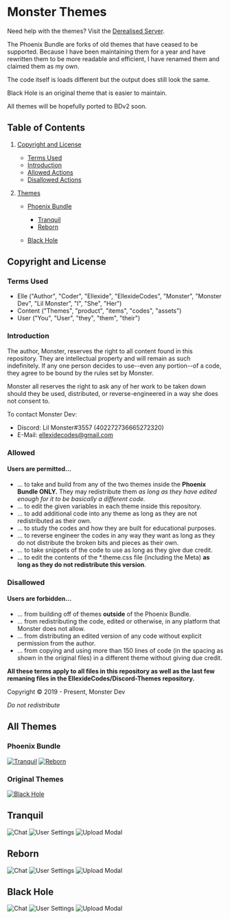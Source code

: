 # Monster Themes
Need help with the themes? Visit the [Derealised Server](https://discord.gg/AGmsMpH).

The Phoenix Bundle are forks of old themes that have ceased to be supported. Because I have been maintaining them for a year and have rewritten them to be more readable and efficient, I have renamed them and claimed them as my own.

The code itself is loads different but the output does still look the same.

Black Hole is an original theme that is easier to maintain.

All themes will be hopefully ported to BDv2 soon.

## Table of Contents
1. [Copyright and License](#copyright-and-license)
   
    + [Terms Used](#terms-used)
    + [Introduction](#introduction)
    + [Allowed Actions](#allowed)
    + [Disallowed Actions](#disallowed)

2. [Themes](#all-themes)

    + [Phoenix Bundle](#phoenix-bundle)
  
        + [Tranquil](#tranquil)
        + [Reborn](#reborn)

    + [Black Hole](#black-hole)

## Copyright and License
### Terms Used
- Elle ("Author", "Coder", "Ellexide", "EllexideCodes", "Monster", "Monster Dev", "Lil Monster", "I", "She", "Her")
- Content ("Themes", "product", "items", "codes", "assets")
- User ("You", "User", "they", "them", "their")

### Introduction
The author, Monster, reserves the right to all content found in this repository. They are intellectual property and will remain as such indefinitely. If any one person decides to use--even any portion--of a code, they agree to be bound by the rules set by Monster.

Monster all reserves the right to ask any of her work to be taken down should they be used, distributed, or reverse-engineered in a way she does not consent to.

To contact Monster Dev:

+ Discord: Lil Monster#3557 (402272736665272320)
+ E-Mail: ellexidecodes@gmail.com

### Allowed
#### Users are permitted...
- ... to take and build from any of the two themes inside the **Phoenix Bundle ONLY.** They may redistribute them *as long as they have edited enough for it to be basically a different code.*
- ... to edit the given variables in each theme inside this repository.
- ... to add additional code into any theme as long as they are not redistributed as their own.
- ... to study the codes and how they are built for educational purposes.
- ... to reverse engineer the codes in any way they want as long as they do not distribute the broken bits and pieces as their own.
- ... to take snippets of the code to use as long as they give due credit.
- ... to edit the contents of the *.theme.css file (including the Meta) **as long as they do not redistribute this version**.

### Disallowed
#### Users are forbidden...
- ... from building off of themes **outside** of the Phoenix Bundle.
- ... from redistributing the code, edited or otherwise, in any platform that Monster does not allow.
- ... from distributing an edited version of any code without explicit permission from the author.
- ... from copying and using more than 150 lines of code (in the spacing as shown in the original files) in a different theme without giving due credit.

**All these terms apply to all files in this repository as well as the last few remaning files in the EllexideCodes/Discord-Themes repository.**

Copyright © 2019 - Present, Monster Dev

*Do not redistribute*


## All Themes
### Phoenix Bundle
[![Tranquil](https://i.imgur.com/ipOmRMV.jpg)](#tranquil)
[![Reborn](https://i.imgur.com/FRZxEig.png)](#reborn)

### Original Themes
[![Black Hole](https://i.imgur.com/UgUXLan.jpg)](#black-hole)

## Tranquil
![Chat](https://i.imgur.com/4EvvDc8.png)
![User Settings](https://i.imgur.com/b0l0uir.png)
![Upload Modal](https://i.imgur.com/O8gNXd9.png)

## Reborn
![Chat](https://i.imgur.com/09CcRBF.jpg)
![User Settings](https://i.imgur.com/sVBauqL.jpg)
![Upload Modal](https://i.imgur.com/cEQaiew.png)

## Black Hole
![Chat](https://i.imgur.com/sLnMnBp.png)
![User Settings](https://i.imgur.com/s41A0Ux.png)
![Upload Modal](https://i.imgur.com/L8JamP6.png)
